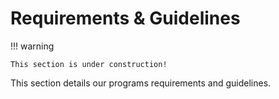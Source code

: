 # Requirements & Guidelines

!!! warning

    This section is under construction!

This section details our programs requirements and guidelines.
